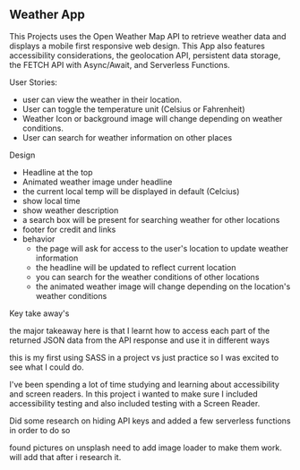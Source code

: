 

## Weather App

This Projects uses the Open Weather Map API to retrieve weather data and displays a mobile first responsive web design. This App also features accessibility considerations, the geolocation API, persistent data storage, the FETCH API with Async/Await, and Serverless Functions.



User Stories:

- user can view the weather in their location.
- User can toggle the temperature unit (Celsius or Fahrenheit)
- Weather Icon or background image will change depending on weather conditions.
- User can search for weather information on other places


Design
- Headline at the top
- Animated weather image under headline
- the current local temp will be displayed in default (Celcius)
- show local time
- show weather description
- a search box will be present for searching weather for other locations
- footer for credit and links
- behavior
  - the page will ask for access to the user's location to update weather information
  - the headline will be updated to reflect current location
  - you can search for the weather conditions of other locations
  - the animated weather image will change depending on the location's weather conditions

Key take away's

the major takeaway here is that I learnt how to access each part of the returned JSON data from the API response and use it in different ways

this is my first using SASS in a project vs just practice so I was excited to see what I could do.

I've been spending a lot of time studying and learning about accessibility and screen readers. In this project i wanted to make sure I included accessibility testing and also included testing with a Screen Reader.

Did some research on hiding API keys and added a few serverless functions in order to do so



found pictures on unsplash need to add image loader to make them work. will add that after i research it.